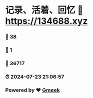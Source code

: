 # 记录、活着、回忆 :link: https://134688.xyz 
### :page_facing_up: [38](https://134688.xyz/tag.html) 
### :speech_balloon: 1 
### :hibiscus: 36717 
### :alarm_clock: 2024-07-23 21:06:57 
### Powered by :heart: [Gmeek](https://github.com/Meekdai/Gmeek)

